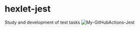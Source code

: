 # hexlet-jest
Study and development of test tasks
![My-GitHubActions-Jest](https://github.com/gloomysergei/hexlet-jest/workflows/My-GitHubActions-Jest/badge.svg)